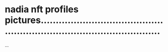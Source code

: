 # nadia nft profiles pictures.............................................................................................
...
